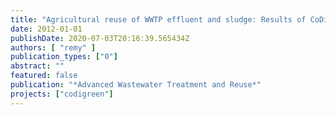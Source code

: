 ```yaml
---
title: "Agricultural reuse of WWTP effluent and sludge: Results of CoDiGreen"
date: 2012-01-01
publishDate: 2020-07-03T20:16:39.565434Z
authors: [ "remy" ]
publication_types: ["0"]
abstract: ""
featured: false
publication: "*Advanced Wastewater Treatment and Reuse*"
projects: ["codigreen"]
---
```


